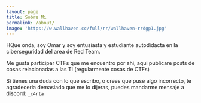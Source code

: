 ```yaml
---
layout: page
title: Sobre Mi
permalink: /about/
image: 'https://w.wallhaven.cc/full/rr/wallhaven-rrdgp1.jpg'
---
```


HQue onda, soy Omar y soy entusiasta y estudiante autodidacta en la ciberseguridad del area de Red Team.

Me gusta participar CTFs que me encuentro por ahi, aqui publicare posts de cosas relacionadas a las TI (regularmente cosas de CTFs)

Si tienes una duda con lo que escribo, o crees que puse algo incorrecto, te agradeceria demasiado que me lo dijeras, puedes mandarme mensaje a discord: ```_c4rta```